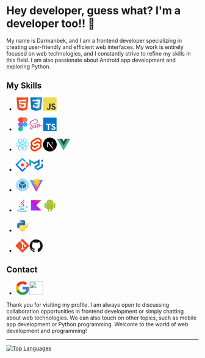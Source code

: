 # Hey developer, guess what? I'm a developer too!! 👋

My name is Darmanbek, and I am a frontend developer specializing in creating user-friendly and efficient web interfaces. My work is entirely focused on web technologies, and I constantly strive to refine my skills in this field. I am also passionate about Android app development and exploring Python.

## My Skills
- <p align="left"><img src="https://raw.githubusercontent.com/devicons/devicon/master/icons/html5/html5-original.svg" width="36" height="36" alt="HTML5"><img src="https://raw.githubusercontent.com/devicons/devicon/master/icons/css3/css3-original.svg" width="36" height="36" alt="CSS3"><img src="https://raw.githubusercontent.com/devicons/devicon/master/icons/javascript/javascript-original.svg" width="36" height="36" alt="JavaScript"></p>
- <p align="left"><img src="https://raw.githubusercontent.com/devicons/devicon/master/icons/figma/figma-original.svg" width="36" height="36" alt="Figma"><img src="https://raw.githubusercontent.com/devicons/devicon/master/icons/sass/sass-original.svg" width="36" height="36" alt="Sass"><img src="https://raw.githubusercontent.com/devicons/devicon/master/icons/typescript/typescript-original.svg" width="36" height="36" alt="TypeScript"></p>
- <p align="left"><img src="https://raw.githubusercontent.com/devicons/devicon/master/icons/react/react-original.svg" width="36" height="36" alt="React"><img src="https://raw.githubusercontent.com/devicons/devicon/master/icons/svelte/svelte-original.svg" width="36" height="36" alt="Svelte"><img src="https://raw.githubusercontent.com/devicons/devicon/master/icons/nextjs/nextjs-original.svg" width="36" height="36" alt="NextJS"><img src="https://raw.githubusercontent.com/devicons/devicon/master/icons/vuejs/vuejs-original.svg" width="36" height="36" alt="Vue"></p>
- <p align="left"><img src="https://raw.githubusercontent.com/devicons/devicon/master/icons/antdesign/antdesign-original.svg" width="36" height="36" alt="Ant-Design"><img src="https://raw.githubusercontent.com/devicons/devicon/master/icons/materialui/materialui-original.svg" width="36" height="36" alt="Material UI"></p>
- <p align="left"><img src="https://raw.githubusercontent.com/devicons/devicon/master/icons/webpack/webpack-original.svg" width="36" height="36" alt="Webpack"><img src="https://raw.githubusercontent.com/devicons/devicon/master/icons/vitejs/vitejs-original.svg" width="36" height="36" alt="Material UI"></p>
-  <p align="left"><img src="https://raw.githubusercontent.com/devicons/devicon/master/icons/java/java-original.svg" width="36" height="36" alt="Java" aria-label="Java"><img src="https://raw.githubusercontent.com/devicons/devicon/master/icons/kotlin/kotlin-original.svg" width="36" height="36" alt="Kotlin" aria-label="Kotlin"><img src="https://raw.githubusercontent.com/devicons/devicon/master/icons/android/android-original.svg" width="36" height="36" alt="Android"></p>
- <img src="https://raw.githubusercontent.com/devicons/devicon/master/icons/python/python-original.svg" width="36" height="36" alt="Python">
- <p align="left"><img src="https://raw.githubusercontent.com/devicons/devicon/master/icons/git/git-original.svg" width="36" height="36" alt="Git"><img src="https://raw.githubusercontent.com/devicons/devicon/master/icons/github/github-original.svg" width="36" height="36" alt="Git"></p>

## Contact

- <p><a href="mailto:pahratdinodarman@gmail.com"><img src="https://raw.githubusercontent.com/devicons/devicon/master/icons/google/google-original.svg" width="36" height="36"></a><a href="https://t.me/Paxratdinov_Darman"><img src="https://upload.wikimedia.org/wikipedia/commons/thumb/8/83/Telegram_2019_Logo.svg/80px-Telegram_2019_Logo.svg.png" width="36" height="36"></a></p>

Thank you for visiting my profile. I am always open to discussing collaboration opportunities in frontend development or simply chatting about web technologies. We can also touch on other topics, such as mobile app development or Python programming. Welcome to the world of web development and programming!

---

<a href="https://github.com/Darmanbek" align="left"><img src="https://github-readme-stats.vercel.app/api/top-langs/?username=Darmanbek&langs_count=10&title_color=0891b2&text_color=ffffff&icon_color=0891b2&bg_color=0d1117&hide_border=true&locale=en&custom_title=Top%20%Languages" alt="Top Languages" /></a>
